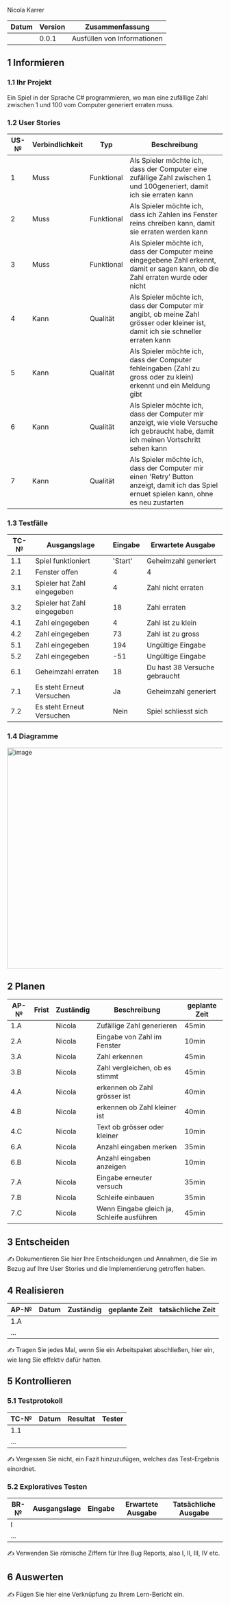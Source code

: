 Nicola Karrer

| Datum | Version | Zusammenfassung                                              |
| ----- | ------- | ------------------------------------------------------------ |
|       | 0.0.1   | Ausfüllen von Informationen |
## 1 Informieren

### 1.1 Ihr Projekt
Ein Spiel in der Sprache C# programmieren, wo man eine zufällige Zahl zwischen 1 und 100 vom Computer generiert erraten muss. 

### 1.2 User Stories

| US-№ | Verbindlichkeit | Typ        | Beschreibung                                                                                                                               |
| ---- | --------------- | -----------| -------------------------------------------------------------------------------------------------------------------------------------------|
| 1    | Muss            | Funktional | Als Spieler möchte ich, dass der Computer eine zufällige Zahl zwischen 1 und 100generiert, damit ich sie erraten kann                                        |
| 2    | Muss            | Funktional | Als Spieler möchte ich, dass ich Zahlen ins Fenster reins chreiben kann, damit sie erraten werden kann                                     |
| 3    | Muss            | Funktional | Als Spieler möchte ich, dass der Computer meine eingegebene Zahl erkennt, damit er sagen kann, ob die Zahl erraten wurde oder nicht        |
| 4    | Kann            | Qualität   | Als Spieler möchte ich, dass der Computer mir angibt, ob meine Zahl grösser oder kleiner ist, damit ich sie schneller erraten kann         |
| 5    | Kann            | Qualität   | Als Spieler möchte ich, dass der Computer fehleingaben (Zahl zu gross oder zu klein) erkennt und ein Meldung gibt                          |
| 6    | Kann            | Qualität   | Als Spieler möchte ich, dass der Computer mir anzeigt, wie viele Versuche ich gebraucht habe, damit ich meinen Vortschritt sehen kann      |
| 7    | Kann            | Qualität   | Als Spieler möchte ich, dass der Computer mir einen 'Retry' Button anzeigt, damit ich das Spiel ernuet spielen kann, ohne es neu zustarten |

### 1.3 Testfälle

| TC-№ | Ausgangslage | Eingabe | Erwartete Ausgabe |
| ---- | ------------ | ------- | ----------------- |
| 1.1  | Spiel funktioniert | 'Start' | Geheimzahl generiert |
| 2.1  | Fenster offen | 4 | 4 |
| 3.1  | Spieler hat Zahl eingegeben | 4 | Zahl nicht erraten |
| 3.2  | Spieler hat Zahl eingegeben | 18 | Zahl erraten |
| 4.1  | Zahl eingegeben | 4 | Zahl ist zu klein |
| 4.2  | Zahl eingegeben | 73 | Zahl ist zu gross |
| 5.1  | Zahl eingegeben | 194 | Ungültige Eingabe |
| 5.2  | Zahl eingegeben | -51 | Ungültige Eingabe |
| 6.1  | Geheimzahl erraten | 18 | Du hast 38 Versuche gebraucht |
| 7.1  | Es steht Erneut Versuchen | Ja | Geheimzahl generiert |
| 7.2  | Es steht Erneut Versuchen | Nein | Spiel schliesst sich |

### 1.4 Diagramme

<img width="514" alt="image" src="https://user-images.githubusercontent.com/111045844/186626500-d08c1200-b7ef-4c32-9533-4a58a150f336.png">



## 2 Planen

| AP-№ | Frist | Zuständig | Beschreibung                               | geplante Zeit |
| ---- | ----- | --------- | -------------------------------------------| ------------- |
| 1.A  |       | Nicola    | Zufällige Zahl generieren                  |     45min     |
| 2.A  |       | Nicola    | Eingabe von Zahl im Fenster                |     10min     |
| 3.A  |       | Nicola    | Zahl erkennen                              |     45min     |
| 3.B  |       | Nicola    | Zahl vergleichen, ob es stimmt             |     45min     |
| 4.A  |       | Nicola    | erkennen ob Zahl grösser ist               |     40min     |
| 4.B  |       | Nicola    | erkennen ob Zahl kleiner ist               |     40min     |
| 4.C  |       | Nicola    | Text ob grösser oder kleiner               |     10min     |
| 6.A  |       | Nicola    | Anzahl eingaben merken                     |     35min     |
| 6.B  |       | Nicola    | Anzahl eingaben anzeigen                   |     10min     |
| 7.A  |       | Nicola    | Eingabe erneuter versuch                   |     35min     |
| 7.B  |       | Nicola    | Schleife einbauen                          |     35min     |
| 7.C  |       | Nicola    | Wenn Eingabe gleich ja, Schleife ausführen |     45min     |

## 3 Entscheiden

✍️ Dokumentieren Sie hier Ihre Entscheidungen und Annahmen, die Sie im Bezug auf Ihre User Stories und die Implementierung getroffen haben.

## 4 Realisieren

| AP-№ | Datum | Zuständig | geplante Zeit | tatsächliche Zeit |
| ---- | ----- | --------- | ------------- | ----------------- |
| 1.A  |       |           |               |                   |
| ...  |       |           |               |                   |

✍️ Tragen Sie jedes Mal, wenn Sie ein Arbeitspaket abschließen, hier ein, wie lang Sie effektiv dafür hatten.

## 5 Kontrollieren

### 5.1 Testprotokoll

| TC-№ | Datum | Resultat | Tester |
| ---- | ----- | -------- | ------ |
| 1.1  |       |          |        |
| ...  |       |          |        |

✍️ Vergessen Sie nicht, ein Fazit hinzuzufügen, welches das Test-Ergebnis einordnet.

### 5.2 Exploratives Testen

| BR-№ | Ausgangslage | Eingabe | Erwartete Ausgabe | Tatsächliche Ausgabe |
| ---- | ------------ | ------- | ----------------- | -------------------- |
| I    |              |         |                   |                      |
| ...  |              |         |                   |                      |

✍️ Verwenden Sie römische Ziffern für Ihre Bug Reports, also I, II, III, IV etc.

## 6 Auswerten

✍️ Fügen Sie hier eine Verknüpfung zu Ihrem Lern-Bericht ein.
